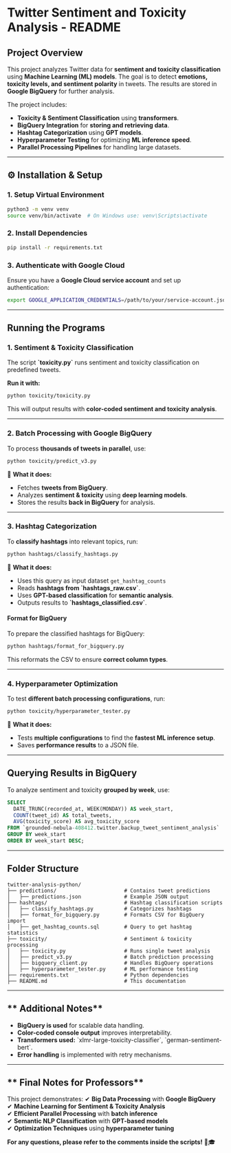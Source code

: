 
# **Twitter Sentiment and Toxicity Analysis - README**

## **Project Overview**
This project analyzes Twitter data for **sentiment and toxicity classification** using **Machine Learning (ML) models**. The goal is to detect **emotions, toxicity levels, and sentiment polarity** in tweets. The results are stored in **Google BigQuery** for further analysis.

The project includes:
- **Toxicity & Sentiment Classification** using **transformers**.
- **BigQuery Integration** for **storing and retrieving data**.
- **Hashtag Categorization** using **GPT models**.
- **Hyperparameter Testing** for optimizing **ML inference speed**.
- **Parallel Processing Pipelines** for handling large datasets.

---

## **⚙️ Installation & Setup**
### **1️. Setup Virtual Environment**
```sh
python3 -m venv venv
source venv/bin/activate  # On Windows use: venv\Scripts\activate
```

### **2️. Install Dependencies**
```sh
pip install -r requirements.txt
```

### **3️. Authenticate with Google Cloud**
Ensure you have a **Google Cloud service account** and set up authentication:
```sh
export GOOGLE_APPLICATION_CREDENTIALS=/path/to/your/service-account.json
```

---

## **Running the Programs**
### **1️. Sentiment & Toxicity Classification**
The script **\`toxicity.py\`** runs sentiment and toxicity classification on predefined tweets.

**Run it with:**
```sh
python toxicity/toxicity.py
```
This will output results with **color-coded sentiment and toxicity analysis**.

---

### **2️. Batch Processing with Google BigQuery**
To process **thousands of tweets in parallel**, use:
```sh
python toxicity/predict_v3.py
```
🔹 **What it does:**
- Fetches **tweets from BigQuery**.
- Analyzes **sentiment & toxicity** using **deep learning models**.
- Stores the results **back in BigQuery** for analysis.

---

### **3. Hashtag Categorization**
To **classify hashtags** into relevant topics, run:
```sh
python hashtags/classify_hashtags.py
```
🔹 **What it does:**
- Uses this query as input dataset `get_hashtag_counts`
- Reads **hashtags from \`hashtags_raw.csv\`**.
- Uses **GPT-based classification** for **semantic analysis**.
- Outputs results to **\`hashtags_classified.csv\`**.

#### **Format for BigQuery**
To prepare the classified hashtags for BigQuery:
```sh
python hashtags/format_for_bigquery.py
```
This reformats the CSV to ensure **correct column types**.

---

### **4. Hyperparameter Optimization**
To test **different batch processing configurations**, run:
```sh
python toxicity/hyperparameter_tester.py
```
🔹 **What it does:**
- Tests **multiple configurations** to find the **fastest ML inference setup**.
- Saves **performance results** to a JSON file.

---

## **Querying Results in BigQuery**
To analyze sentiment and toxicity **grouped by week**, use:
```sql
SELECT 
  DATE_TRUNC(recorded_at, WEEK(MONDAY)) AS week_start,
  COUNT(tweet_id) AS total_tweets,
  AVG(toxicity_score) AS avg_toxicity_score
FROM `grounded-nebula-408412.twitter.backup_tweet_sentiment_analysis`
GROUP BY week_start
ORDER BY week_start DESC;
```

---

## **Folder Structure**
```
twitter-analysis-python/
├── predictions/                      # Contains tweet predictions
│   ├── predictions.json              # Example JSON output
├── hashtags/                         # Hashtag classification scripts
│   ├── classify_hashtags.py          # Categorizes hashtags
│   ├── format_for_bigquery.py        # Formats CSV for BigQuery import
│   ├── get_hashtag_counts.sql        # Query to get hashtag statistics
├── toxicity/                         # Sentiment & toxicity processing
│   ├── toxicity.py                   # Runs single tweet analysis 
│   ├── predict_v3.py                 # Batch prediction processing
│   ├── bigquery_client.py            # Handles BigQuery operations
│   ├── hyperparameter_tester.py      # ML performance testing
├── requirements.txt                  # Python dependencies
├── README.md                         # This documentation
```

---

## ** Additional Notes**
- **BigQuery is used** for scalable data handling.
- **Color-coded console output** improves interpretability.
- **Transformers used:** \`xlmr-large-toxicity-classifier\`, \`german-sentiment-bert\`.
- **Error handling** is implemented with retry mechanisms.

---

## ** Final Notes for Professors**
This project demonstrates:
✔ **Big Data Processing** with **Google BigQuery**  
✔ **Machine Learning for Sentiment & Toxicity Analysis**  
✔ **Efficient Parallel Processing** with **batch inference**  
✔ **Semantic NLP Classification** with **GPT-based models**  
✔ **Optimization Techniques** using **hyperparameter tuning**  

**For any questions, please refer to the comments inside the scripts!** 🚀🎓
